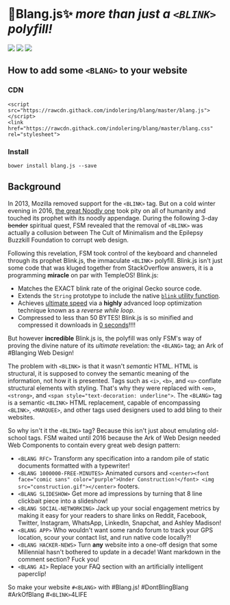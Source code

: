 <link href="https://rawcdn.githack.com/indolering/blang/master/blang.css" rel="stylesheet">

<blink>💎Blang.js✨ *more than just a `<BLINK>` polyfill!*</blink>
===========================

<img src="https://img.shields.io/badge/build-passing-green.svg"> <img src="https://img.shields.io/badge/coverage-100%25-green.svg"> <img src="https://img.shields.io/packagist/dm/doctrine/orm.svg">

How to add some <blink>`<BLANG>`</blink> to your website
--------------------------------------------------------

### CDN

    <script src="https://rawcdn.githack.com/indolering/blang/master/blang.js"></script>
    <link href="https://rawcdn.githack.com/indolering/blang/master/blang.css" rel="stylesheet">

### Install

    bower install blang.js --save
    
Background
----------

In 2013, Mozilla removed support for the `<BLINK>` tag. But on a cold winter evening in 2016, [the great Noodly one](FSM) took pity on all of humanity and touched its prophet with its noodly appendage.
During the following 3-day ~~bender~~ spiritual quest, FSM revealed that the removal of `<BLINK>` was actually a collusion between The Cult of Minimalism and the Epilepsy Buzzkill Foundation to corrupt web design.

Following this revelation, FSM took control of the keyboard and channeled through its prophet <blink>Blink.js</blink>, the immaculate `<BLINK>` polyfill.
<blink>Blink.js</blink> isn't just some code that was kluged together from StackOverflow answers, it is a programming **miracle** on par with TempleOS!  <blink>Blink.js</blink>:

* Matches the EXACT <blink>blink</blink> rate of the original Gecko source code. 
* Extends the `String` prototype to include the native [`blink` utility function](blink()).
* Achieves [ultimate speed](loop) via a **highly** advanced loop optimization technique known as a *reverse while loop*.
* Compressed to less than 50 BYTES!  <blink>Blink.js</blink> is so minified and compressed it downloads in [0 seconds](http://www.download-time.com/)!!!!

But however **incredible** <blink>Blink.js</blink> is, the polyfill was only FSM's way of proving the divine nature of its *ultimate* revelation: the  `<BLANG>` tag; an Ark of #Blanging Web Design!

The problem with `<BLINK>` is that it wasn't *semantic* HTML.  HTML is structural, it is supposed to convey the semantic meaning of the information, not how it is presented.
Tags such as `<i>`, `<b>`, and `<u>` conflate structural elements with styling.  That's why they were replaced with `<em>`, `<strong>`, and `<span style="text-decoration: underline">`.
The `<BLANG>` tag is a semantic `<BLINK>` HTML replacement, capable of encompassing `<BLINK>`, `<MARQUEE>`, and other tags used designers used to add bling to their websites.
 
So why isn't it the `<BLING>` tag? Because this isn't just about emulating old-school tags.  FSM waited until 2016 because the Ark of Web Design needed Web Components to contain every great web design pattern:

  * `<BLANG RFC>`   Transform any specification into a random pile of static documents formatted with a typewriter!
  * `<BLANG 1000000-FREE-MINUTES>` Animated cursors and `<center><font face="comic sans" color="purple">Under Construction!</font> <img src="construction.gif"></center>` footers.
  * `<BLANG SLIDESHOW>`    Get more ad impressions by turning that 8 line clickbait piece into a slideshow!
  * `<BLANG SOCIAL-NETWORKING>` Jack up your social engagement metrics by making it easy for your readers to share links on Reddit, Facebook, Twitter, Instagram, WhatsApp, LinkedIn, Snapchat, and Ashley Madison!
  * `<BLANG APP>`   Who wouldn't want some rando forum to track your GPS location, scour your contact list, and run native code locally?!
  * `<BLANG HACKER-NEWS>`   Turn **any** website into a one-off design that some Millennial hasn't bothered to update in a decade!  Want markdown in the comment section?  Fuck you!
  * `<BLANG AI>`    Replace your FAQ section with an artificially intelligent paperclip!
  
So make your website <blink>`#<BLANG>`</blink> with #Blang.js! #DontBlingBlang #ArkOfBlang #`<BLINK>`4LIFE

[FSM]: https://en.wikipedia.org/wiki/Flying_Spaghetti_Monster
[css2]: https://www.w3.org/TR/CSS21/text.html#lining-striking-props
[blink()]: https://developer.mozilla.org/en-US/docs/Web/JavaScript/Reference/Global_Objects/String/blink
[loop]: https://jsperf.com/while-reverse-vs-for-cached-length
[temple]: http://www.templeos.org
[semantic-html]: https://en.wikipedia.org/wiki/Semantic_HTML

